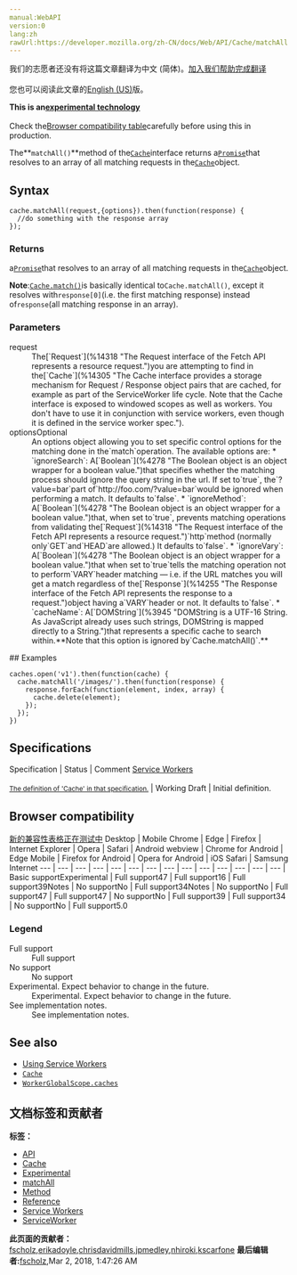 ```yaml
---
manual:WebAPI
version:0
lang:zh
rawUrl:https://developer.mozilla.org/zh-CN/docs/Web/API/Cache/matchAll
---
```




<bdi>我们的志愿者还没有将这篇文章翻译为<bdi>中文 (简体)</bdi>。[加入我们帮助完成翻译](%23545 "")<br></br>您也可以阅读此文章的[English (US)](%14311 "")版。</bdi>






**This is an[experimental technology](%3404 "")**<br></br>Check the[Browser compatibility table](%23546 "")carefully before using this in production.




The**`matchAll()`**method of the[`Cache`](%14305 "The Cache interface provides a storage mechanism for Request / Response object pairs that are cached, for example as part of the ServiceWorker life cycle. Note that the Cache interface is exposed to windowed scopes as well as workers. You don't have to use it in conjunction with service workers, even though it is defined in the service worker spec.")interface returns a[`Promise`](%4237 "The Promise object represents the eventual completion (or failure) of an asynchronous operation, and its resulting value.")that resolves to an array of all matching requests in the[`Cache`](%14305 "The Cache interface provides a storage mechanism for Request / Response object pairs that are cached, for example as part of the ServiceWorker life cycle. Note that the Cache interface is exposed to windowed scopes as well as workers. You don't have to use it in conjunction with service workers, even though it is defined in the service worker spec.")object.


## Syntax<a name="Syntax"></a>

```
cache.matchAll(request,{options}).then(function(response) {
  //do something with the response array
});
```

### Returns<a name="Returns"></a>


a[`Promise`](%4237 "The Promise object represents the eventual completion (or failure) of an asynchronous operation, and its resulting value.")that resolves to an array of all matching requests in the[`Cache`](%14305 "The Cache interface provides a storage mechanism for Request / Response object pairs that are cached, for example as part of the ServiceWorker life cycle. Note that the Cache interface is exposed to windowed scopes as well as workers. You don't have to use it in conjunction with service workers, even though it is defined in the service worker spec.")object.



**Note**:[`Cache.match()`](%14310 "The match() method of the Cache interface returns a Promise that resolves to the Response associated with the first matching request in the Cache object. If no match is found, the Promise resolves to undefined.")is basically identical to`Cache.matchAll()`, except it resolves with`response[0]`(i.e. the first matching response) instead of`response`(all matching response in an array).



### Parameters<a name="Parameters"></a>
<dl><dt id=''>request</dt><dd>The[`Request`](%14318 "The Request interface of the Fetch API represents a resource request.")you are attempting to find in the[`Cache`](%14305 "The Cache interface provides a storage mechanism for Request / Response object pairs that are cached, for example as part of the ServiceWorker life cycle. Note that the Cache interface is exposed to windowed scopes as well as workers. You don't have to use it in conjunction with service workers, even though it is defined in the service worker spec.").</dd><dt id=''>optionsOptional</dt><dd>An options object allowing you to set specific control options for the matching done in the`match`operation. The available options are:
* `ignoreSearch`: A[`Boolean`](%4278 "The Boolean object is an object wrapper for a boolean value.")that specifies whether the matching process should ignore the query string in the url. If set to`true`, the`?value=bar`part of`http://foo.com/?value=bar`would be ignored when performing a match. It defaults to`false`.
* `ignoreMethod`: A[`Boolean`](%4278 "The Boolean object is an object wrapper for a boolean value.")that, when set to`true`, prevents matching operations from validating the[`Request`](%14318 "The Request interface of the Fetch API represents a resource request.")`http`method (normally only`GET`and`HEAD`are allowed.) It defaults to`false`.
* `ignoreVary`: A[`Boolean`](%4278 "The Boolean object is an object wrapper for a boolean value.")that when set to`true`tells the matching operation not to perform`VARY`header matching — i.e. if the URL matches you will get a match regardless of the[`Response`](%14255 "The Response interface of the Fetch API represents the response to a request.")object having a`VARY`header or not. It defaults to`false`.
* `cacheName`: A[`DOMString`](%3945 "DOMString is a UTF-16 String. As JavaScript already uses such strings, DOMString is mapped directly to a String.")that represents a specific cache to search within.**Note that this option is ignored by`Cache.matchAll()`.**
</dd></dl>
## Examples<a name="Examples"></a>

```
caches.open('v1').then(function(cache) {
  cache.matchAll('/images/').then(function(response) {
    response.forEach(function(element, index, array) {
      cache.delete(element);
    });
  });
})
```

## Specifications<a name="Specifications"></a>
Specification | Status | Comment 
[Service Workers<br></br><small>The definition of &#39;Cache&#39; in that specification.</small>](%4700 "") | Working Draft | Initial definition. 


## Browser compatibility<a name="Browser_compatibility"></a>
[新的兼容性表格正在测试中<i></i>](%3360 "")
<abbr>Desktop<i></i></abbr> | <abbr>Mobile<i></i></abbr> 
<abbr>Chrome<i></i></abbr> | <abbr>Edge<i></i></abbr> | <abbr>Firefox<i></i></abbr> | <abbr>Internet Explorer<i></i></abbr> | <abbr>Opera<i></i></abbr> | <abbr>Safari<i></i></abbr> | <abbr>Android webview<i></i></abbr> | <abbr>Chrome for Android<i></i></abbr> | <abbr>Edge Mobile<i></i></abbr> | <abbr>Firefox for Android<i></i></abbr> | <abbr>Opera for Android<i></i></abbr> | <abbr>iOS Safari<i></i></abbr> | <abbr>Samsung Internet<i></i></abbr> 
 ---  |  ---  |  ---  |  ---  |  ---  |  ---  |  ---  |  ---  |  ---  |  ---  |  ---  |  ---  |  ---  |  ---  | 
Basic support<abbr>Experimental<i></i></abbr> | <abbr>Full support</abbr>47 | <abbr>Full support</abbr>16 | <abbr>Full support</abbr>39<abbr>Notes<i></i></abbr> | <abbr>No support</abbr>No | <abbr>Full support</abbr>34<abbr>Notes<i></i></abbr> | <abbr>No support</abbr>No | <abbr>Full support</abbr>47 | <abbr>Full support</abbr>47 | <abbr>No support</abbr>No | <abbr>Full support</abbr>39 | <abbr>Full support</abbr>34 | <abbr>No support</abbr>No | <abbr>Full support</abbr>5.0 


### Legend<a name="Legend"></a>
<dl><dt id=''><abbr>Full support</abbr></dt><dd>Full support</dd><dt id=''><abbr>No support</abbr></dt><dd>No support</dd><dt id=''><abbr>Experimental. Expect behavior to change in the future.<i></i></abbr></dt><dd>Experimental. Expect behavior to change in the future.</dd><dt id=''><abbr>See implementation notes.<i></i></abbr></dt><dd>See implementation notes.</dd></dl>


## See also<a name="See_also"></a>

* [Using Service Workers](%4703 "")
* [`Cache`](%14305 "The Cache interface provides a storage mechanism for Request / Response object pairs that are cached, for example as part of the ServiceWorker life cycle. Note that the Cache interface is exposed to windowed scopes as well as workers. You don't have to use it in conjunction with service workers, even though it is defined in the service worker spec.")
* [`WorkerGlobalScope.caches`](%23516 "The documentation about this has not yet been written; please consider contributing!")



## 文档标签和贡献者
**标签：**
* [API](%50 "")
* [Cache](%4707 "")
* [Experimental](%3379 "")
* [matchAll](%23547 "")
* [Method](%14476 "")
* [Reference](%3381 "")
* [Service Workers](%4709 "")
* [ServiceWorker](%4904 "")

**此页面的贡献者：**[fscholz](%60 ""),[erikadoyle](%3894 ""),[chrisdavidmills](%3495 ""),[jpmedley](%3413 ""),[nhiroki](%23548 ""),[kscarfone](%3900 "")
**最后编辑者:**[fscholz](%60 ""),<time>Mar 2, 2018, 1:47:26 AM</time>


